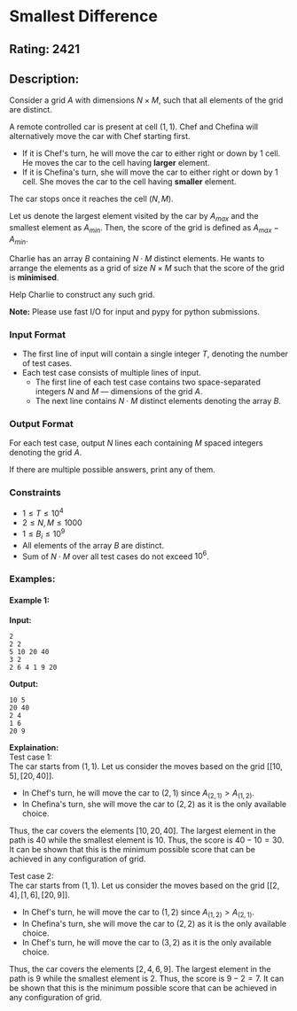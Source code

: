 # Smallest Difference
## Rating: 2421
## Description:
Consider a grid $A$ with dimensions $N \times M$, such that all elements of the grid are distinct.

A remote controlled car is present at cell $(1, 1)$. Chef and Chefina will alternatively move the car with Chef starting first.

* If it is Chef's turn, he will move the car to either right or down by 1 cell. He moves the car to the cell having **larger** element.
* If it is Chefina's turn, she will move the car to either right or down by 1 cell. She moves the car to the cell having **smaller** element.

The car stops once it reaches the cell $(N, M)$.

Let us denote the largest element visited by the car by $A_{max}$ and the smallest element as $A_{min}$. Then, the score of the grid is defined as $A_{max} - A_{min}$.

Charlie has an array $B$ containing $N \cdot M$ distinct elements. He wants to arrange the elements as a grid of size $N \times M$ such that the score of the grid is **minimised**.

Help Charlie to construct any such grid.

**Note:** Please use fast I/O for input and pypy for python submissions.

### Input Format

* The first line of input will contain a single integer $T$, denoting the number of test cases.
* Each test case consists of multiple lines of input.
    * The first line of each test case contains two space-separated integers $N$ and $M$ — dimensions of the grid $A$.
    * The next line contains $N \cdot M$ distinct elements denoting the array $B$.

### Output Format

For each test case, output $N$ lines each containing $M$ spaced integers denoting the grid $A$.

If there are multiple possible answers, print any of them.

### Constraints

* $1 \le T \le 10^4$
* $2 \le N, M \le 1000$
* $1 \le B_i \le 10^9$
* All elements of the array $B$ are distinct.
* Sum of $N \cdot M$ over all test cases do not exceed $10^6$.

### Examples:
#### Example 1:
**Input:**
```
2
2 2
5 10 20 40
3 2
2 6 4 1 9 20
```
**Output:**
```
10 5 
20 40 
2 4 
1 6 
20 9 
```
**Explaination:**  
Test case 1:  
The car starts from $(1, 1)$. Let us consider the moves based on the grid $[[10, 5], [20, 40]]$.
* In Chef's turn, he will move the car to $(2, 1)$ since $A_{(2,1)} > A_{(1,2)}$.
* In Chefina's turn, she will move the car to $(2, 2)$ as it is the only available choice.  

Thus, the car covers the elements $[10, 20, 40]$. The largest element in the path is $40$ while the smallest element is $10$. Thus, the score is $40 - 10 = 30$. It can be shown that this is the minimum possible score that can be achieved in any configuration of grid.

Test case 2:  
The car starts from $(1, 1)$. Let us consider the moves based on the grid
$[[2, 4], [1, 6], [20, 9]]$.
* In Chef's turn, he will move the car to $(1, 2)$ since $A_{(1,2)} > A_{(2,1)}$.
* In Chefina's turn, she will move the car to $(2, 2)$ as it is the only available choice.
* In Chef's turn, he will move the car to $(3, 2)$ as it is the only available choice.

Thus, the car covers the elements $[2, 4, 6, 9]$. The largest element in the path is $9$ while the smallest element is $2$. Thus, the score is $9 - 2 = 7$. It can be shown that this is the minimum possible score that can be achieved in any configuration of grid.

